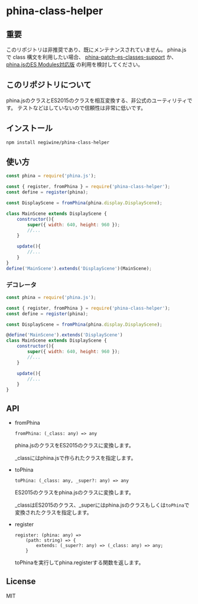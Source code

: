 # phina-class-helper

## 重要
このリポジトリは非推奨であり、既にメンテナンスされていません。
phina.js で class 構文を利用したい場合、 [phina-patch-es-classes-support](https://github.com/negiwine/phina-patch-es-classes-support) か、 [phina.jsのES Modules対応版](https://github.com/pentamania/phina.js/tree/esm-support_alpha) の利用を検討してください。

## このリポジトリについて
phina.jsのクラスとES2015のクラスを相互変換する、非公式のユーティリティです。
テストなどはしていないので信頼性は非常に低いです。

## インストール
`npm install negiwine/phina-class-helper`

## 使い方

```js
const phina = require('phina.js');

const { register, fromPhina } = require('phina-class-helper');
const define = register(phina);

const DisplayScene = fromPhina(phina.display.DisplayScene);

class MainScene extends DisplayScene {
    constructor(){
        super({ width: 640, height: 960 });
        //...
    }

    update(){
        //...
    }
}
define('MainScene').extends('DisplayScene')(MainScene);
```

### デコレータ
```js
const phina = require('phina.js');

const { register, fromPhina } = require('phina-class-helper');
const define = register(phina);

const DisplayScene = fromPhina(phina.display.DisplayScene);

@define('MainScene').extends('DisplayScene')
class MainScene extends DisplayScene {
    constructor(){
        super({ width: 640, height: 960 });
        //...
    }

    update(){
        //...
    }
}
```

## API

- fromPhina

    ```
    fromPhina: (_class: any) => any
    ```

    phina.jsのクラスをES2015のクラスに変換します。
    
    _classにはphina.jsで作られたクラスを指定します。

- toPhina

    ```
    toPhina: (_class: any, _super?: any) => any
    ```

    ES2015のクラスをphina.jsのクラスに変換します。

    _classはES2015のクラス、_superにはphina.jsのクラスもしくは`toPhina`で変換されたクラスを指定します。

- register

    ```
    register: (phina: any) =>
        (path: string) => {
            extends: (_super?: any) => (_class: any) => any;
        }
    ```

    toPhinaを実行してphina.registerする関数を返します。

## License
MIT